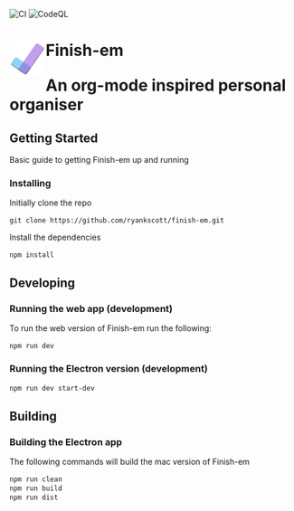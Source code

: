 ![CI](https://github.com/ryankscott/finish-em/workflows/CI/badge.svg)
![CodeQL](https://github.com/ryankscott/finish-em/workflows/CodeQL/badge.svg)

    
<h1> <img src="/src/assets/finish_em.svg"
  width="64"
  height=64"
  style="float:left;">
    Finish-em

An org-mode inspired personal organiser

## Getting Started

Basic guide to getting Finish-em up and running

### Installing

Initially clone the repo

```
git clone https://github.com/ryankscott/finish-em.git
```

Install the dependencies

```
npm install
```

## Developing

### Running the web app (development)

To run the web version of Finish-em run the following:

```
npm run dev
```

### Running the Electron version (development)

```
npm run dev start-dev
```

## Building

### Building the Electron app

The following commands will build the mac version of Finish-em

```
npm run clean
npm run build
npm run dist
```
